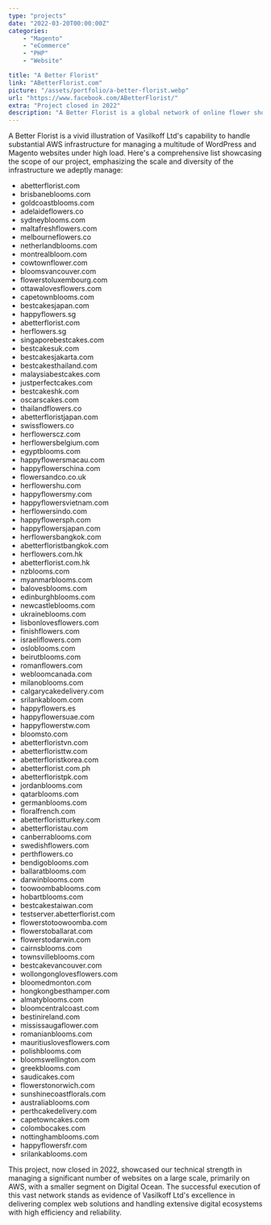 ```yaml
---
type: "projects"
date: "2022-03-20T00:00:00Z"
categories: 
    - "Magento"
    - "eCommerce"
    - "PHP"
    - "Website"

title: "A Better Florist"
link: "ABetterFlorist.com"
picture: "/assets/portfolio/a-better-florist.webp"
url: "https://www.facebook.com/ABetterFlorist/"
extra: "Project closed in 2022"
description: "A Better Florist is a global network of online flower shops that offers a range of websites and a user-friendly experience for customers around the world."
---
```

A Better Florist is a vivid illustration of Vasilkoff Ltd's capability to handle substantial AWS infrastructure for managing a multitude of WordPress and Magento websites under high load. Here's a comprehensive list showcasing the scope of our project, emphasizing the scale and diversity of the infrastructure we adeptly manage:

- abetterflorist.com
- brisbaneblooms.com
- goldcoastblooms.com
- adelaideflowers.co
- sydneyblooms.com
- maltafreshflowers.com
- melbourneflowers.co
- netherlandblooms.com
- montrealbloom.com
- cowtownflower.com
- bloomsvancouver.com
- flowerstoluxembourg.com
- ottawalovesflowers.com
- capetownblooms.com
- bestcakesjapan.com
- happyflowers.sg
- abetterflorist.com
- herflowers.sg
- singaporebestcakes.com
- bestcakesuk.com
- bestcakesjakarta.com
- bestcakesthailand.com
- malaysiabestcakes.com
- justperfectcakes.com
- bestcakeshk.com
- oscarscakes.com
- thailandflowers.co
- abetterfloristjapan.com
- swissflowers.co
- herflowerscz.com
- herflowersbelgium.com
- egyptblooms.com
- happyflowersmacau.com
- happyflowerschina.com
- flowersandco.co.uk
- herflowershu.com
- happyflowersmy.com
- happyflowersvietnam.com
- herflowersindo.com
- happyflowersph.com
- happyflowersjapan.com
- herflowersbangkok.com
- abetterfloristbangkok.com
- herflowers.com.hk
- abetterflorist.com.hk
- nzblooms.com
- myanmarblooms.com
- balovesblooms.com
- edinburghblooms.com
- newcastleblooms.com
- ukraineblooms.com
- lisbonlovesflowers.com
- finishflowers.com
- israeliflowers.com
- osloblooms.com
- beirutblooms.com
- romanflowers.com
- webloomcanada.com
- milanoblooms.com
- calgarycakedelivery.com
- srilankabloom.com
- happyflowers.es
- happyflowersuae.com
- happyflowerstw.com
- bloomsto.com
- abetterfloristvn.com
- abetterfloristtw.com
- abetterfloristkorea.com
- abetterflorist.com.ph
- abetterfloristpk.com
- jordanblooms.com
- qatarblooms.com
- germanblooms.com
- floralfrench.com
- abetterfloristturkey.com
- abetterfloristau.com
- canberrablooms.com
- swedishflowers.com
- perthflowers.co
- bendigoblooms.com
- ballaratblooms.com
- darwinblooms.com
- toowoombablooms.com
- hobartblooms.com
- bestcakestaiwan.com
- testserver.abetterflorist.com
- flowerstotoowoomba.com
- flowerstoballarat.com
- flowerstodarwin.com
- cairnsblooms.com
- townsvilleblooms.com
- bestcakevancouver.com
- wollongonglovesflowers.com
- bloomedmonton.com
- hongkongbesthamper.com
- almatyblooms.com
- bloomcentralcoast.com
- bestinireland.com
- mississaugaflower.com
- romanianblooms.com
- mauritiuslovesflowers.com
- polishblooms.com
- bloomswellington.com
- greekblooms.com
- saudicakes.com
- flowerstonorwich.com
- sunshinecoastflorals.com
- australiablooms.com
- perthcakedelivery.com
- capetowncakes.com
- colombocakes.com
- nottinghamblooms.com
- happyflowersfr.com
- srilankablooms.com

This project, now closed in 2022, showcased our technical strength in managing a significant number of websites on a large scale, primarily on AWS, with a smaller segment on Digital Ocean. The successful execution of this vast network stands as evidence of Vasilkoff Ltd's excellence in delivering complex web solutions and handling extensive digital ecosystems with high efficiency and reliability.